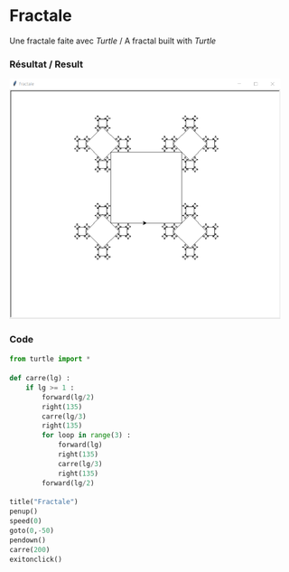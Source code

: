 # Fractale
Une fractale faite avec *Turtle* / A fractal built with *Turtle*


### Résultat / Result

<img src="fractale.png" width="480">


### Code
```python
from turtle import *

def carre(lg) :
    if lg >= 1 :
        forward(lg/2)
        right(135)
        carre(lg/3)
        right(135)
        for loop in range(3) :
            forward(lg)
            right(135)
            carre(lg/3)
            right(135)
        forward(lg/2)

title("Fractale")
penup()
speed(0)
goto(0,-50)
pendown()
carre(200)
exitonclick()
